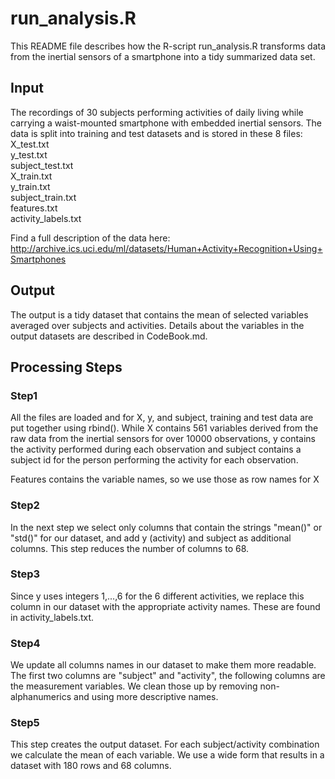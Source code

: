 # run_analysis.R

This README file describes how the R-script run_analysis.R transforms data from the inertial sensors of a smartphone into a tidy summarized data set.

## Input
The recordings of 30 subjects performing activities of daily living while carrying a waist-mounted smartphone with embedded inertial sensors. 
The data is split into training and test datasets and is stored in these 8 files:  
X_test.txt  
y_test.txt  
subject_test.txt  
X_train.txt  
y_train.txt  
subject_train.txt  
features.txt  
activity_labels.txt  

Find a full description of the data here: http://archive.ics.uci.edu/ml/datasets/Human+Activity+Recognition+Using+Smartphones

## Output

The output is a tidy dataset that contains the mean of selected variables averaged over subjects and activities. Details about the variables in the output datasets are described in CodeBook.md.

## Processing Steps

### Step1
All the files are loaded and for X, y, and subject, training and test data are put together using rbind().
While X contains 561 variables derived from the raw data from the inertial sensors for over 10000 observations, y contains the activity performed during each observation and subject contains a subject id for the person performing the activity for each observation.

Features contains the variable names, so we use those as row names for X

### Step2

In the next step we select only columns that contain the strings "mean()" or "std()" for our dataset, and add y (activity) and subject as additional columns. This step reduces the number of columns to 68.

### Step3

Since y uses integers 1,...,6 for the 6 different activities, we replace this column in our dataset with the appropriate activity names. These are found in activity_labels.txt.

### Step4

We update all columns names in our dataset to make them more readable. 
The first two columns are "subject" and "activity", the following columns are the measurement variables.
We clean those up by removing non-alphanumerics and using more descriptive names.

### Step5

This step creates the output dataset. For each subject/activity combination we calculate the mean of each variable.
We use a wide form that results in a dataset with 180 rows and 68 columns.


